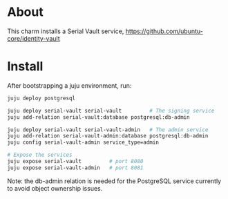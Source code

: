 # About
This charm installs a Serial Vault service, https://github.com/ubuntu-core/identity-vault

# Install
After bootstrapping a juju environment, run:
```bash
juju deploy postgresql

juju deploy serial-vault serial-vault         # The signing service
juju add-relation serial-vault:database postgresql:db-admin

juju deploy serial-vault serial-vault-admin   # The admin service
juju add-relation serial-vault-admin:database postgresql:db-admin
juju config serial-vault-admin service_type=admin

# Expose the services
juju expose serial-vault         # port 8080
juju expose serial-vault-admin   # port 8081
```

Note: the db-admin relation is needed for the PostgreSQL service currently to avoid object ownership issues.
